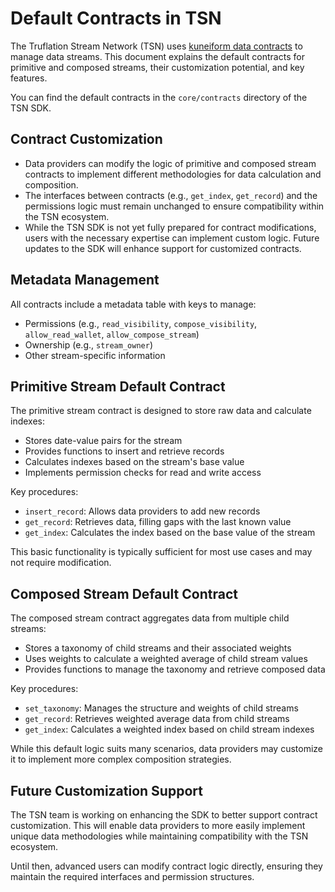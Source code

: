 # Default Contracts in TSN

The Truflation Stream Network (TSN) uses [kuneiform data contracts](https://docs.kwil.com/docs/kuneiform/introduction) to manage data streams. This document explains the default contracts for primitive and composed streams, their customization potential, and key features.

You can find the default contracts in the `core/contracts` directory of the TSN SDK.

## Contract Customization

- Data providers can modify the logic of primitive and composed stream contracts to implement different methodologies for data calculation and composition.
- The interfaces between contracts (e.g., `get_index`, `get_record`) and the permissions logic must remain unchanged to ensure compatibility within the TSN ecosystem.
- While the TSN SDK is not yet fully prepared for contract modifications, users with the necessary expertise can implement custom logic. Future updates to the SDK will enhance support for customized contracts.

## Metadata Management

All contracts include a metadata table with keys to manage:
- Permissions (e.g., `read_visibility`, `compose_visibility`, `allow_read_wallet`, `allow_compose_stream`)
- Ownership (e.g., `stream_owner`)
- Other stream-specific information

## Primitive Stream Default Contract

The primitive stream contract is designed to store raw data and calculate indexes:

- Stores date-value pairs for the stream
- Provides functions to insert and retrieve records
- Calculates indexes based on the stream's base value
- Implements permission checks for read and write access

Key procedures:
- `insert_record`: Allows data providers to add new records
- `get_record`: Retrieves data, filling gaps with the last known value
- `get_index`: Calculates the index based on the base value of the stream

This basic functionality is typically sufficient for most use cases and may not require modification.

## Composed Stream Default Contract

The composed stream contract aggregates data from multiple child streams:

- Stores a taxonomy of child streams and their associated weights
- Uses weights to calculate a weighted average of child stream values
- Provides functions to manage the taxonomy and retrieve composed data

Key procedures:
- `set_taxonomy`: Manages the structure and weights of child streams
- `get_record`: Retrieves weighted average data from child streams
- `get_index`: Calculates a weighted index based on child stream indexes

While this default logic suits many scenarios, data providers may customize it to implement more complex composition strategies.

## Future Customization Support

The TSN team is working on enhancing the SDK to better support contract customization. This will enable data providers to more easily implement unique data methodologies while maintaining compatibility with the TSN ecosystem.

Until then, advanced users can modify contract logic directly, ensuring they maintain the required interfaces and permission structures.